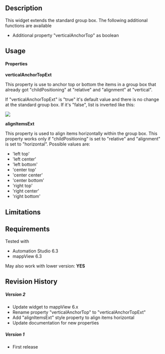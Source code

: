 ## Description
This widget extends the standard group box. The following additional functions are available

* Additional property "verticalAnchorTop" as boolean

## Usage

#### Properties

**verticalAnchorTopExt**

This property is use to anchor top or bottom the items in a group box that already got "childPositioning" at "relative" and "alignment" at "vertical".

If "verticalAnchorTopExt" is "true" it's default value and there is no change at the standard group box.
If it's "false", list is inverted like this:

![](./images/groupbox1.png)

**alignItemsExt**

This property is used to align items horizontally within the group box. This property works only if "childPositioning" is set to "relative" and "alignment" is set to "horizontal". Possible values are:
- 'left top'
- 'left center'
- 'left bottom'
- 'center top'
- 'center center'
- 'center bottom'
- 'right top'
- 'right center'
- 'right bottom'



## Limitations

## Requirements

Tested with

* Automation Studio 6.3
* mappView 6.3

May also work with lower version: **YES**

## Revision History

##### Version 2
- Update widget to mappView 6.x
- Rename property "verticalAnchorTop" to "verticalAnchorTopExt"
- Add "alignItemsExt" style property to align items horizontal
- Update documentation for new properties

##### Version 1
- First release



